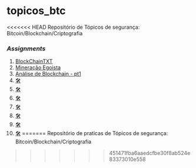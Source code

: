 # topicos_btc
<<<<<<< HEAD
Repositório de Tópicos de segurança: Bitcoin/Blockchain/Criptografia

### _Assignments_

1. [BlockChainTXT](/src/assignment1)
2. [Mineração Egoista](/src/assignment2)
3. [Análise de Blockchain - pt1](/src/assignment3)
4. [🛠](/src/assignment4)
5. [🛠](/src/assignment5)
6. [🛠](/src/assignment6)
7. [🛠](/src/assignment7)
8. [🛠](/src/assignment8)
9. [🛠](/src/assignment9)
10. [🛠](/src/assignment10)
=======
Repositório de praticas de Tópicos de segurança: Bitcoin/Blockchain/Criptografia
>>>>>>> 451471fba6aaedcfbe30f8ab524e83373010e558
